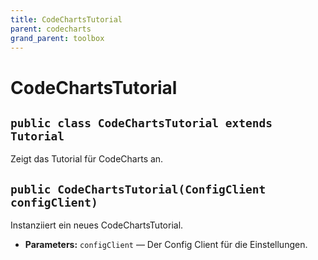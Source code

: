 ```yaml
---
title: CodeChartsTutorial
parent: codecharts
grand_parent: toolbox
---
```


# CodeChartsTutorial


## `public class CodeChartsTutorial extends Tutorial`

Zeigt das Tutorial für CodeCharts an.

## `public CodeChartsTutorial(ConfigClient configClient)`

Instanziiert ein neues CodeChartsTutorial.

 * **Parameters:** `configClient` — Der Config Client für die Einstellungen.
